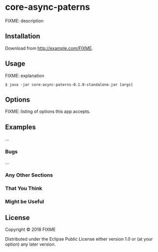 # core-async-paterns

FIXME: description

## Installation

Download from http://example.com/FIXME.

## Usage

FIXME: explanation

    $ java -jar core-async-paterns-0.1.0-standalone.jar [args]

## Options

FIXME: listing of options this app accepts.

## Examples

...

### Bugs

...

### Any Other Sections
### That You Think
### Might be Useful

## License

Copyright © 2018 FIXME

Distributed under the Eclipse Public License either version 1.0 or (at
your option) any later version.
